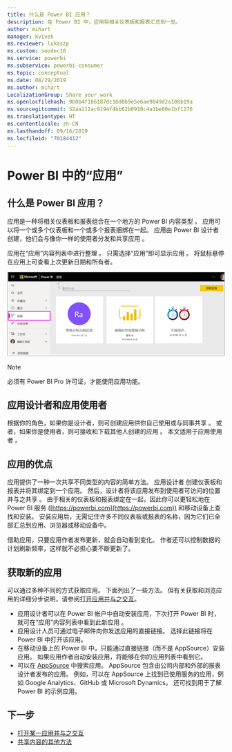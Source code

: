 ```yaml
---
title: 什么是 Power BI 应用？
description: 在 Power BI 中，应用将相关仪表板和报表汇总到一处。
author: mihart
manager: kvivek
ms.reviewer: lukaszp
ms.custom: seodec18
ms.service: powerbi
ms.subservice: powerbi-consumer
ms.topic: conceptual
ms.date: 08/29/2019
ms.author: mihart
LocalizationGroup: Share your work
ms.openlocfilehash: 9b0b4f186187dc16d0b9e5e6ae9049d2a108b19a
ms.sourcegitcommit: 52aa112ac9194f4bb62b0910c4a1be80e1bf1276
ms.translationtype: HT
ms.contentlocale: zh-CN
ms.lasthandoff: 09/16/2019
ms.locfileid: "70184412"
---
```

# <a name="apps-in-power-bi"></a>Power BI 中的“应用”
## <a name="what-is-a-power-bi-app"></a>什么是 Power BI 应用？
应用是一种将相关仪表板和报表组合在一个地方的 Power BI 内容类型  。 应用可以将一个或多个仪表板和一个或多个报表捆绑在一起。 应用由 Power BI 设计者创建，他们会与像你一样的使用者分发和共享应用   。 

应用在“应用”内容列表中进行整理  。 只需选择“应用”即可显示应用  。 将鼠标悬停在应用上可查看上次更新日期和所有者。 

![Power BI 中的“应用”](./media/end-user-apps/power-bi-apps.png)

> [!NOTE]
> 必须有 Power BI Pro 许可证，才能使用应用功能。 <!-- add link to how to figure out your license -->

## <a name="app-designers-and-app-consumers"></a>应用设计者和应用使用者
根据你的角色，如果你是设计者，则可创建应用供你自己使用或与同事共享  。 或者，如果你是使用者，则可接收和下载其他人创建的应用  。 本文适用于应用使用者  。

## <a name="advantages-of-apps"></a>应用的优点
应用提供了一种一次共享不同类型的内容的简单方法。 应用设计者  创建仪表板和报表并将其绑定到一个应用。 然后，设计者将该应用发布到使用者可访问的位置并与之共享   。 由于相关的仪表板和报表绑定在一起，因此你可以更轻松地在 Power BI 服务 ([https://powerbi.com](https://powerbi.com)) 和移动设备上查找和安装。 安装应用后，无需记住许多不同仪表板或报表的名称，因为它们已全部汇总到应用、浏览器或移动设备中。

借助应用，只要应用作者发布更新，就会自动看到变化。 作者还可以控制数据的计划刷新频率，这样就不必担心要不断更新了。 

<!-- add conceptual art -->
## <a name="get-a-new-app"></a>获取新的应用
可以通过多种不同的方式获取应用。 下面列出了一些方法。  但有关获取和浏览应用的详细分步说明，请参阅[打开应用并与之交互](end-user-app-view.md)。

- 应用设计者可以在 Power BI 帐户中自动安装应用，下次打开 Power BI 时，就可在“应用”内容列表中看到此新应用  。 
- 应用设计人员可通过电子邮件向你发送应用的直接链接。 选择此链接将在 Power BI 中打开该应用。
- 在移动设备上的 Power BI 中，只能通过直接链接（而不是 AppSource）安装应用。 如果应用作者自动安装应用，将能够在你的应用列表中看到它。
- 可以在 [AppSource](https://appsource.microsoft.com) 中搜索应用。 AppSource 包含由公司内部和外部的报表设计者发布的应用。 例如，可以在 AppSource 上找到已使用服务的应用，例如 Google Analytics、GitHub 或 Microsoft Dynamics。 还可找到用于了解 Power BI 的示例应用。  


## <a name="next-step"></a>下一步
* [打开某一应用并与之交互](end-user-app-view.md)
* [共享内容的其他方法](end-user-shared-with-me.md)

